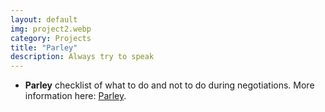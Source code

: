 ```yaml
---
layout: default
img: project2.webp
category: Projects
title: "Parley"
description: Always try to speak
---
```


* __Parley__ checklist of what to do and not to do during negotiations. More information here: [Parley](https://github.com/jack-sparrow/Parley).
